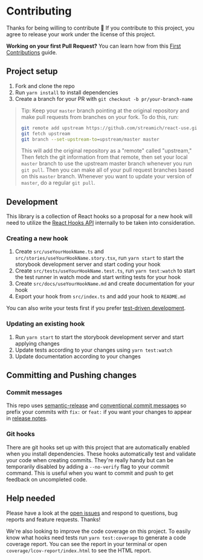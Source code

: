 # Contributing

Thanks for being willing to contribute 🙌 If you contribute to this project, you agree to release your work under the license of this project.

**Working on your first Pull Request?** You can learn how from this [First Contributions](https://github.com/firstcontributions/first-contributions)  guide.

## Project setup

1. Fork and clone the repo
1. Run `yarn install` to install dependencies
1. Create a branch for your PR with `git checkout -b pr/your-branch-name`

> Tip: Keep your `master` branch pointing at the original repository and make
> pull requests from branches on your fork. To do this, run:
>
> ```sh
> git remote add upstream https://github.com/streamich/react-use.git
> git fetch upstream
> git branch --set-upstream-to=upstream/master master
> ```
>
> This will add the original repository as a "remote" called "upstream," Then
> fetch the git information from that remote, then set your local `master`
> branch to use the upstream master branch whenever you run `git pull`. Then you
> can make all of your pull request branches based on this `master` branch.
> Whenever you want to update your version of `master`, do a regular `git pull`.

## Development

This library is a collection of React hooks so a proposal for a new hook will need to utilize the [React Hooks API](https://reactjs.org/docs/hooks-reference.html) internally to be taken into consideration.

### Creating a new hook

1. Create `src/useYourHookName.ts` and `src/stories/useYourHookName.story.tsx`, run `yarn start` to start the storybook development server and start coding your hook
1. Create `src/tests/useYourHookName.test.ts`, run `yarn test:watch` to start the test runner in watch mode and start writing tests for your hook
1. Create `src/docs/useYourHookName.md` and create documentation for your hook
1. Export your hook from `src/index.ts` and add your hook to `README.md`

You can also write your tests first if you prefer [test-driven development](https://en.wikipedia.org/wiki/Test-driven_development).

### Updating an existing hook

1. Run `yarn start` to start the storybook development server and start applying changes
2. Update tests according to your changes using `yarn test:watch`
3. Update documentation according to your changes

## Committing and Pushing changes

### Commit messages

This repo uses [semantic-release](https://github.com/semantic-release/semantic-release) and [conventional commit messages](https://conventionalcommits.org) so prefix your commits with `fix:` or `feat:` if you want your changes to appear in [release notes](https://github.com/streamich/react-use/blob/master/CHANGELOG.md).

### Git hooks

There are git hooks set up with this project that are automatically enabled
when you install dependencies. These hooks automatically test and validate your code when creating commits. They're really handy but can be temporarily disabled by adding a `--no-verify` flag to your commit command. This is useful when you want to commit and push to get feedback on uncompleted code.

## Help needed

Please have a look at the [open issues](https://github.com/streamich/react-use/issues) and respond to questions, bug reports and feature requests. Thanks!

We're also looking to improve the code coverage on this project. To easily know what hooks need tests run `yarn test:coverage` to generate a code coverage report. You can see the report in your terminal or open `coverage/lcov-report/index.html` to see the HTML report.
